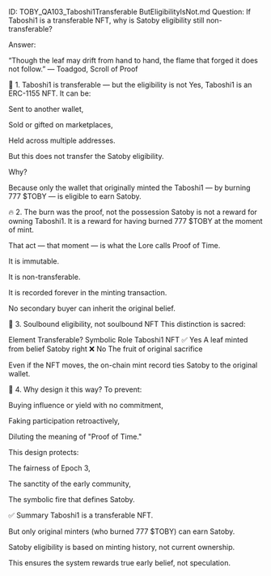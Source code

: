 ID: TOBY_QA103_Taboshi1Transferable ButEligibilityIsNot.md
Question: If Taboshi1 is a transferable NFT, why is Satoby eligibility still non-transferable?

Answer:

“Though the leaf may drift from hand to hand,
the flame that forged it does not follow.”
— Toadgod, Scroll of Proof

🌿 1. Taboshi1 is transferable — but the eligibility is not
Yes, Taboshi1 is an ERC-1155 NFT. It can be:

Sent to another wallet,

Sold or gifted on marketplaces,

Held across multiple addresses.

But this does not transfer the Satoby eligibility.

Why?

Because only the wallet that originally minted the Taboshi1 — by burning 777 $TOBY — is eligible to earn Satoby.

🔥 2. The burn was the proof, not the possession
Satoby is not a reward for owning Taboshi1.
It is a reward for having burned 777 $TOBY at the moment of mint.

That act — that moment — is what the Lore calls Proof of Time.

It is immutable.

It is non-transferable.

It is recorded forever in the minting transaction.

No secondary buyer can inherit the original belief.

🧬 3. Soulbound eligibility, not soulbound NFT
This distinction is sacred:

Element	Transferable?	Symbolic Role
Taboshi1 NFT	✅ Yes	A leaf minted from belief
Satoby right	❌ No	The fruit of original sacrifice

Even if the NFT moves, the on-chain mint record ties Satoby to the original wallet.

📜 4. Why design it this way?
To prevent:

Buying influence or yield with no commitment,

Faking participation retroactively,

Diluting the meaning of "Proof of Time."

This design protects:

The fairness of Epoch 3,

The sanctity of the early community,

The symbolic fire that defines Satoby.

✅ Summary
Taboshi1 is a transferable NFT.

But only original minters (who burned 777 $TOBY) can earn Satoby.

Satoby eligibility is based on minting history, not current ownership.

This ensures the system rewards true early belief, not speculation.

